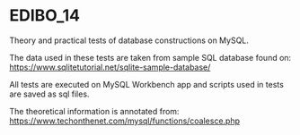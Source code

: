 # EDIBO_14

Theory and practical tests of database constructions on MySQL.

The data used in these tests are taken from sample SQL database found on: https://www.sqlitetutorial.net/sqlite-sample-database/

All tests are executed on MySQL Workbench app and scripts used in tests are saved as sql files.

The theoretical information is annotated from: https://www.techonthenet.com/mysql/functions/coalesce.php
